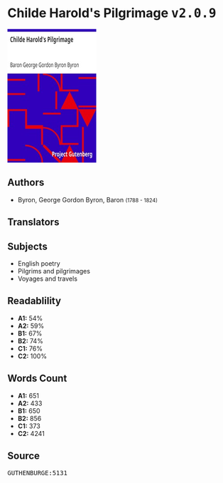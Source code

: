 # Childe Harold's Pilgrimage <kbd>v2.0.9</kbd>

![](./cover.medium.jpg "")

## Authors


 - Byron, George Gordon Byron, Baron <small>(1788 - 1824)</small>

## Translators



## Subjects


 - English poetry
 - Pilgrims and pilgrimages
 - Voyages and travels

## Readablility


 - **A1:** 54%
 - **A2:** 59%
 - **B1:** 67%
 - **B2:** 74%
 - **C1:** 76%
 - **C2:** 100%

## Words Count


 - **A1:** 651
 - **A2:** 433
 - **B1:** 650
 - **B2:** 856
 - **C1:** 373
 - **C2:** 4241

## Source


<kbd>GUTHENBURGE:5131</kbd>

